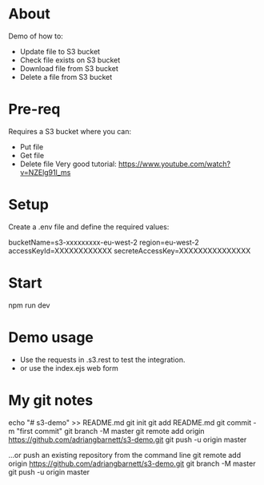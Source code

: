 # About
Demo of how to:
- Update file to S3 bucket
- Check file exists on S3 bucket
- Download file from S3 bucket
- Delete a file from S3 bucket

# Pre-req
Requires a S3 bucket where you can:
- Put file
- Get file
- Delete file
Very good tutorial: https://www.youtube.com/watch?v=NZElg91l_ms

# Setup
Create a .env file and define the required values:

bucketName=s3-xxxxxxxxx-eu-west-2
region=eu-west-2
accessKeyId=XXXXXXXXXXXX
secreteAccessKey=XXXXXXXXXXXXXXX

# Start
npm run dev

# Demo usage
- Use the requests in .s3.rest to test the integration.
- or use the index.ejs web form

# My git notes

echo "# s3-demo" >> README.md
git init
git add README.md
git commit -m "first commit"
git branch -M master
git remote add origin https://github.com/adriangbarnett/s3-demo.git
git push -u origin master


…or push an existing repository from the command line
git remote add origin https://github.com/adriangbarnett/s3-demo.git
git branch -M master
git push -u origin master

